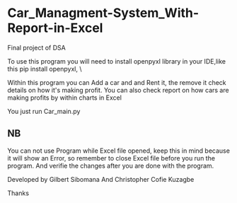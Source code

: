 # Car_Managment-System_With-Report-in-Excel
Final project of DSA

To use this program you will need to install openpyxl library in your IDE,like this pip install openpyxl, \

Within this program you can Add a car and and Rent it, the remove it check details on how it's making profit.
You can also check report on how cars are making profits by within charts in Excel

You just run Car_main.py

NB
--
You can not use Program while Excel file opened, keep this in mind because it will show an Error, so remember to close Excel file
before you run the program. And verifie the changes after you are done with the program.

Developed by Gilbert Sibomana And Christopher Cofie Kuzagbe

Thanks
